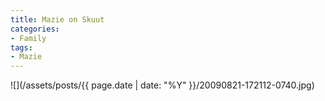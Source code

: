 ```yaml
---
title: Mazie on Skuut
categories:
- Family
tags:
- Mazie
---
```


![](/assets/posts/{{ page.date | date: "%Y" }}/20090821-172112-0740.jpg)
